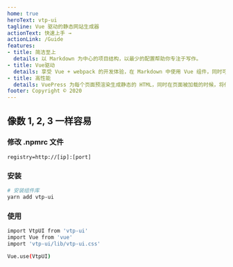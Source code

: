 ```yaml
---
home: true
heroText: vtp-ui
tagline: Vue 驱动的静态网站生成器
actionText: 快速上手 →
actionLink: /Guide
features:
- title: 简洁至上
  details: 以 Markdown 为中心的项目结构，以最少的配置帮助你专注于写作。
- title: Vue驱动
  details: 享受 Vue + webpack 的开发体验，在 Markdown 中使用 Vue 组件，同时可以使用 Vue 来开发自定义主题。
- title: 高性能
  details: VuePress 为每个页面预渲染生成静态的 HTML，同时在页面被加载的时候，将作为 SPA 运行。
footer: Copyright © 2020
---
```


## 像数 1, 2, 3 一样容易

### 修改 .npmrc 文件

``` text
registry=http://[ip]:[port]
```

### 安装

``` bash
# 安装组件库
yarn add vtp-ui
```

### 使用

``` bash
import VtpUI from 'vtp-ui'
import Vue from 'vue'
import 'vtp-ui/lib/vtp-ui.css'

Vue.use(VtpUI)
```
